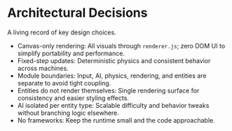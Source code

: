 # Architectural Decisions

A living record of key design choices.

- Canvas-only rendering: All visuals through `renderer.js`; zero DOM UI to simplify portability and performance.
- Fixed-step updates: Deterministic physics and consistent behavior across machines.
- Module boundaries: Input, AI, physics, rendering, and entities are separate to avoid tight coupling.
- Entities do not render themselves: Single rendering surface for consistency and easier styling effects.
- AI isolated per entity type: Scalable difficulty and behavior tweaks without branching logic elsewhere.
- No frameworks: Keep the runtime small and the code approachable.
